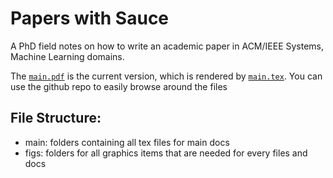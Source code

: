 # Papers with Sauce
A PhD field notes on how to write an academic paper in ACM/IEEE Systems, Machine Learning domains.

The [``main.pdf``](main/main.pdf) is the current version, which is rendered by [``main.tex``](main/main.tex). You can use the github repo to easily browse around the files

## File Structure:
- main: folders containing all tex files for main docs
- figs: folders for all graphics items that are needed for every files and docs